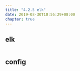 ```yaml
---
title: "4.2.5 elk"
date: 2019-08-30T10:56:29+08:00
chapter: true
---
```


## elk

```bash

```

## config

```config

```
